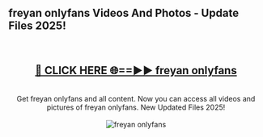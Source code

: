 <h2>freyan onlyfans Videos And Photos - Update Files 2025!</h2>
<br>
<div align="center">
<h2><a href="https://linkcuts.com/hfmhzwbr" rel="nofollow">🔴 CLICK HERE 🌐==►► freyan onlyfans</a></h2>
<br>
Get freyan onlyfans and all content. Now you can access all videos and pictures of freyan onlyfans. New Updated Files 2025!
<br>
<br>
<a href="https://linkcuts.com/hfmhzwbr" rel="nofollow" data-target="animated-image.originalLink"><img src="https://i.ibb.co.com/WyWwxjT/player-gif2.gif" alt="freyan onlyfans" style="max-width: 100%; display: inline-block;" data-target="animated-image.originalImage"></a>
</div>
<br>